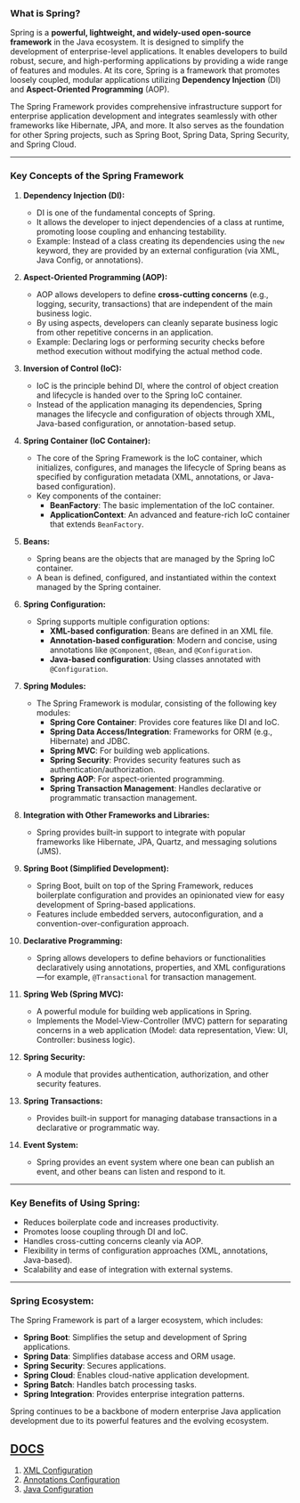 ### What is Spring?

Spring is a **powerful, lightweight, and widely-used open-source framework** in the Java ecosystem. It is designed to simplify the development of enterprise-level applications. It enables developers to build robust, secure, and high-performing applications by providing a wide range of features and modules. At its core, Spring is a framework that promotes loosely coupled, modular applications utilizing **Dependency Injection** (DI) and **Aspect-Oriented Programming** (AOP).

The Spring Framework provides comprehensive infrastructure support for enterprise application development and integrates seamlessly with other frameworks like Hibernate, JPA, and more. It also serves as the foundation for other Spring projects, such as Spring Boot, Spring Data, Spring Security, and Spring Cloud.

---

### Key Concepts of the Spring Framework

1. **Dependency Injection (DI):**
    - DI is one of the fundamental concepts of Spring.
    - It allows the developer to inject dependencies of a class at runtime, promoting loose coupling and enhancing testability.
    - Example: Instead of a class creating its dependencies using the `new` keyword, they are provided by an external configuration (via XML, Java Config, or annotations).

2. **Aspect-Oriented Programming (AOP):**
    - AOP allows developers to define **cross-cutting concerns** (e.g., logging, security, transactions) that are independent of the main business logic.
    - By using aspects, developers can cleanly separate business logic from other repetitive concerns in an application.
    - Example: Declaring logs or performing security checks before method execution without modifying the actual method code.

3. **Inversion of Control (IoC):**
    - IoC is the principle behind DI, where the control of object creation and lifecycle is handed over to the Spring IoC container.
    - Instead of the application managing its dependencies, Spring manages the lifecycle and configuration of objects through XML, Java-based configuration, or annotation-based setup.

4. **Spring Container (IoC Container):**
    - The core of the Spring Framework is the IoC container, which initializes, configures, and manages the lifecycle of Spring beans as specified by configuration metadata (XML, annotations, or Java-based configuration).
    - Key components of the container:
        - **BeanFactory**: The basic implementation of the IoC container.
        - **ApplicationContext**: An advanced and feature-rich IoC container that extends `BeanFactory`.

5. **Beans:**
    - Spring beans are the objects that are managed by the Spring IoC container.
    - A bean is defined, configured, and instantiated within the context managed by the Spring container.

6. **Spring Configuration:**
    - Spring supports multiple configuration options:
        - **XML-based configuration**: Beans are defined in an XML file.
        - **Annotation-based configuration**: Modern and concise, using annotations like `@Component`, `@Bean`, and `@Configuration`.
        - **Java-based configuration**: Using classes annotated with `@Configuration`.

7. **Spring Modules:**
    - The Spring Framework is modular, consisting of the following key modules:
        - **Spring Core Container**: Provides core features like DI and IoC.
        - **Spring Data Access/Integration**: Frameworks for ORM (e.g., Hibernate) and JDBC.
        - **Spring MVC**: For building web applications.
        - **Spring Security**: Provides security features such as authentication/authorization.
        - **Spring AOP**: For aspect-oriented programming.
        - **Spring Transaction Management**: Handles declarative or programmatic transaction management.

8. **Integration with Other Frameworks and Libraries:**
    - Spring provides built-in support to integrate with popular frameworks like Hibernate, JPA, Quartz, and messaging solutions (JMS).

9. **Spring Boot (Simplified Development):**
    - Spring Boot, built on top of the Spring Framework, reduces boilerplate configuration and provides an opinionated view for easy development of Spring-based applications.
    - Features include embedded servers, autoconfiguration, and a convention-over-configuration approach.

10. **Declarative Programming:**
    - Spring allows developers to define behaviors or functionalities declaratively using annotations, properties, and XML configurations—for example, `@Transactional` for transaction management.

11. **Spring Web (Spring MVC):**
    - A powerful module for building web applications in Spring.
    - Implements the Model-View-Controller (MVC) pattern for separating concerns in a web application (Model: data representation, View: UI, Controller: business logic).

12. **Spring Security:**
    - A module that provides authentication, authorization, and other security features.

13. **Spring Transactions:**
    - Provides built-in support for managing database transactions in a declarative or programmatic way.

14. **Event System:**
    - Spring provides an event system where one bean can publish an event, and other beans can listen and respond to it.

---

### Key Benefits of Using Spring:
- Reduces boilerplate code and increases productivity.
- Promotes loose coupling through DI and IoC.
- Handles cross-cutting concerns cleanly via AOP.
- Flexibility in terms of configuration approaches (XML, annotations, Java-based).
- Scalability and ease of integration with external systems.

---

### Spring Ecosystem:
The Spring Framework is part of a larger ecosystem, which includes:
- **Spring Boot**: Simplifies the setup and development of Spring applications.
- **Spring Data**: Simplifies database access and ORM usage.
- **Spring Security**: Secures applications.
- **Spring Cloud**: Enables cloud-native application development.
- **Spring Batch**: Handles batch processing tasks. 
- **Spring Integration**: Provides enterprise integration patterns.

Spring continues to be a backbone of modern enterprise Java application development due to its powerful features and the evolving ecosystem.

## [DOCS](docs)

1. [XML Configuration](docs/configs/XMLConfig.md)
2. [Annotations Configuration](docs/configs/AnnotationConfig.md)
3. [Java Configuration](docs/configs/JavaConfig.md)